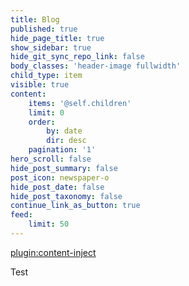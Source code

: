 ```yaml
---
title: Blog
published: true
hide_page_title: true
show_sidebar: true
hide_git_sync_repo_link: false
body_classes: 'header-image fullwidth'
child_type: item
visible: true
content:
    items: '@self.children'
    limit: 0
    order:
        by: date
        dir: desc
    pagination: '1'
hero_scroll: false
hide_post_summary: false
post_icon: newspaper-o
hide_post_date: false
hide_post_taxonomy: false
continue_link_as_button: true
feed:
    limit: 50
---
```


[plugin:content-inject](_important-reminders)

Test
